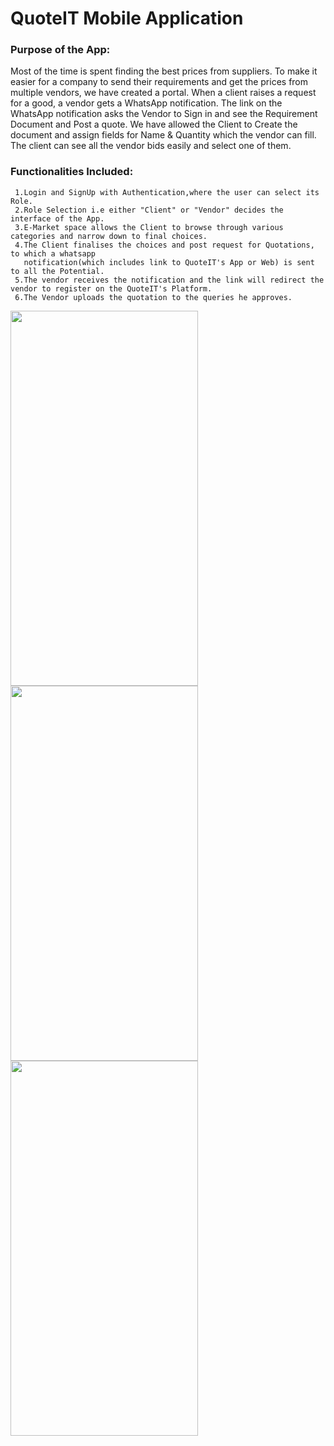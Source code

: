 # QuoteIT Mobile Application

### Purpose of the App:
 
 Most of the time is spent finding the best prices from suppliers. To make it easier for a company to send their requirements and get the prices from multiple vendors, we have created a portal. When a client raises a request for a good, a vendor gets a WhatsApp notification. The link on the WhatsApp notification asks the Vendor to Sign in and see the Requirement Document and Post a quote. We have allowed the Client to Create the document and assign fields for Name & Quantity which the vendor can fill. The client can see all the vendor bids easily and select one of them.

### Functionalities Included:
     1.Login and SignUp with Authentication,where the user can select its Role.
     2.Role Selection i.e either "Client" or "Vendor" decides the interface of the App.
     3.E-Market space allows the Client to browse through various categories and narrow down to final choices.
     4.The Client finalises the choices and post request for Quotations, to which a whatsapp 
       notification(which includes link to QuoteIT's App or Web) is sent to all the Potential.
     5.The vendor receives the notification and the link will redirect the vendor to register on the QuoteIT's Platform.
     6.The Vendor uploads the quotation to the queries he approves.
     
<img src="https://user-images.githubusercontent.com/79246912/146864614-30c092d9-e77d-4c57-adaa-8ed6fb6bca06.png"  width="300" height="600">                            <img src="https://user-images.githubusercontent.com/79246912/146864629-047e0a5f-277d-4ef3-a2ba-857eb625f6a0.png"  width="300" height="600">                        <img src="https://user-images.githubusercontent.com/79246912/146864638-f1f5e1fe-4f79-491a-bc77-973b6803dab6.png"  width="300" height="600">
